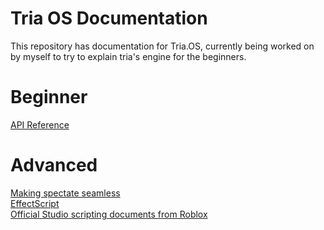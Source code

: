 # Tria OS Documentation
This repository has documentation for Tria.OS, currently being worked on by myself to try to explain tria's engine for the beginners.

# Beginner
[API Reference](MapLib.md)

# Advanced
[Making spectate seamless](SeamlessSpectate.md) \
[EffectScript](EffectScript.md) \
[Official Studio scripting documents from Roblox](https://create.roblox.com/docs)
